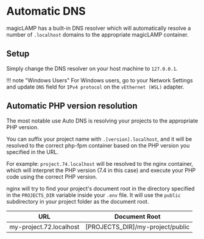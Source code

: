 # Automatic DNS

magicLAMP has a built-in DNS resolver which will automatically resolve a number of
```.localhost``` domains to the appropriate magicLAMP container.

## Setup

Simply change the DNS resolver on your host machine to `127.0.0.1`.

!!! note "Windows Users" For Windows users, go to your Network Settings and update `DNS` field for `IPv4 protocol` on the `vEthernet (WSL)` adapter.

## Automatic PHP version resolution

The most notable use Auto DNS is resolving your projects to the appropriate PHP
version.

You can suffix your project name with ```.[version].localhost```, and it will be resolved
to the correct php-fpm container based on the PHP version you specified in the URL.

For example: ```project.74.localhost``` will be resolved to the nginx container, which
will interpret the PHP version (7.4 in this case) and execute your PHP code using the
correct PHP version.

nginx will try to find your project's document root in the directory specified in the
```PROJECTS_DIR``` variable inside your ```.env``` file. It will use the
```public``` subdirectory in your project folder as the document root.

| URL                     | Document Root                    |
| ----------------------- | -------------------------------- |
| my-project.72.localhost | [PROJECTS_DIR]/my-project/public |
